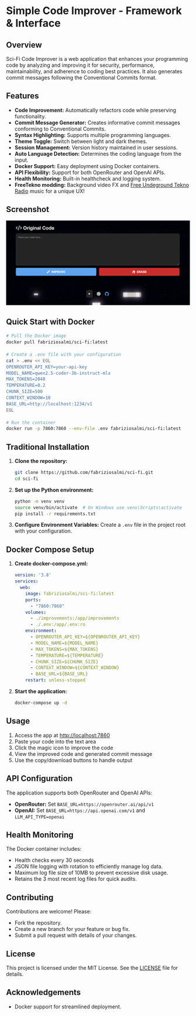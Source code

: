 # Simple Code Improver - Framework & Interface

## Overview
Sci-Fi Code Improver is a web application that enhances your programming code by analyzing and improving it for security, performance, maintainability, and adherence to coding best practices. It also generates commit messages following the Conventional Commits format.

## Features
- **Code Improvement:** Automatically refactors code while preserving functionality.
- **Commit Message Generator:** Creates informative commit messages conforming to Conventional Commits.
- **Syntax Highlighting:** Supports multiple programming languages.
- **Theme Toggle:** Switch between light and dark themes.
- **Session Management:** Version history maintained in user sessions.
- **Auto Language Detection:** Determines the coding language from the input.
- **Docker Support:** Easy deployment using Docker containers.
- **API Flexibility:** Support for both OpenRouter and OpenAI APIs.
- **Health Monitoring:** Built-in healthcheck and logging system.
- **FreeTekno modding:** Background video FX and [Free Undeground Tekno Radio](https://radio.free-tekno.com) music for a unique UX!

## Screenshot

![screenshot](https://github.com/fabriziosalmi/sci-fi/blob/main/static/sci-fi_screenshot.png?raw=true)

## Quick Start with Docker

```bash
# Pull the Docker image
docker pull fabriziosalmi/sci-fi:latest

# Create a .env file with your configuration
cat > .env << EOL
OPENROUTER_API_KEY=your-api-key
MODEL_NAME=qwen2.5-coder-3b-instruct-mlx
MAX_TOKENS=2048
TEMPERATURE=0.2
CHUNK_SIZE=500
CONTEXT_WINDOW=10
BASE_URL=http://localhost:1234/v1
EOL

# Run the container
docker run -p 7860:7860 --env-file .env fabriziosalmi/sci-fi:latest
```

## Traditional Installation
1. **Clone the repository:**
   ```bash
   git clone https://github.com/fabriziosalmi/sci-fi.git
   cd sci-fi
   ```
2. **Set up the Python environment:**
   ```bash
   python -m venv venv
   source venv/bin/activate  # On Windows use venv\Scripts\activate
   pip install -r requirements.txt
   ```
3. **Configure Environment Variables:**
   Create a `.env` file in the project root with your configuration.

## Docker Compose Setup
1. **Create docker-compose.yml:**
   ```yaml
   version: '3.8'
   services:
     web:
       image: fabriziosalmi/sci-fi:latest
       ports:
         - "7860:7860"
       volumes:
         - ./improvements:/app/improvements
         - ./.env:/app/.env:ro
       environment:
         - OPENROUTER_API_KEY=${OPENROUTER_API_KEY}
         - MODEL_NAME=${MODEL_NAME}
         - MAX_TOKENS=${MAX_TOKENS}
         - TEMPERATURE=${TEMPERATURE}
         - CHUNK_SIZE=${CHUNK_SIZE}
         - CONTEXT_WINDOW=${CONTEXT_WINDOW}
         - BASE_URL=${BASE_URL}
       restart: unless-stopped
   ```

2. **Start the application:**
   ```bash
   docker-compose up -d
   ```

## Usage
1. Access the app at [http://localhost:7860](http://localhost:7860)
2. Paste your code into the text area
3. Click the magic icon to improve the code
4. View the improved code and generated commit message
5. Use the copy/download buttons to handle output

## API Configuration
The application supports both OpenRouter and OpenAI APIs:
- **OpenRouter:** Set `BASE_URL=https://openrouter.ai/api/v1`
- **OpenAI:** Set `BASE_URL=https://api.openai.com/v1` and `LLM_API_TYPE=openai`

## Health Monitoring
The Docker container includes:
- Health checks every 30 seconds
- JSON file logging with rotation to efficiently manage log data.
- Maximum log file size of 10MB to prevent excessive disk usage.
- Retains the 3 most recent log files for quick audits.

## Contributing
Contributions are welcome! Please:
- Fork the repository.
- Create a new branch for your feature or bug fix.
- Submit a pull request with details of your changes.

## License
This project is licensed under the MIT License. See the [LICENSE](./LICENSE) file for details.

## Acknowledgements
- Docker support for streamlined deployment.
